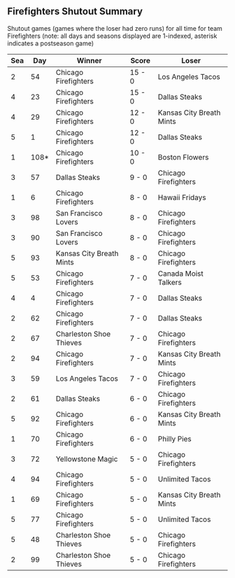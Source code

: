 ## Firefighters Shutout Summary



Shutout games (games where the loser had zero runs) for all time for team Firefighters (note: all days and seasons displayed are 1-indexed, asterisk indicates a postseason game)


| Sea | Day | Winner | Score | Loser | 
| ------ |------ |------ |------ |------ |
| 2 | 54 | Chicago Firefighters | 15 - 0 | Los Angeles Tacos | 
| 4 | 23 | Chicago Firefighters | 15 - 0 | Dallas Steaks | 
| 4 | 29 | Chicago Firefighters | 12 - 0 | Kansas City Breath Mints | 
| 5 | 1 | Chicago Firefighters | 12 - 0 | Dallas Steaks | 
| 1 | 108* | Chicago Firefighters | 10 - 0 | Boston Flowers | 
| 3 | 57 | Dallas Steaks | 9 - 0 | Chicago Firefighters | 
| 1 | 6 | Chicago Firefighters | 8 - 0 | Hawaii Fridays | 
| 3 | 98 | San Francisco Lovers | 8 - 0 | Chicago Firefighters | 
| 3 | 90 | San Francisco Lovers | 8 - 0 | Chicago Firefighters | 
| 5 | 93 | Kansas City Breath Mints | 8 - 0 | Chicago Firefighters | 
| 5 | 53 | Chicago Firefighters | 7 - 0 | Canada Moist Talkers | 
| 4 | 4 | Chicago Firefighters | 7 - 0 | Dallas Steaks | 
| 2 | 62 | Chicago Firefighters | 7 - 0 | Dallas Steaks | 
| 2 | 67 | Charleston Shoe Thieves | 7 - 0 | Chicago Firefighters | 
| 2 | 94 | Chicago Firefighters | 7 - 0 | Kansas City Breath Mints | 
| 3 | 59 | Los Angeles Tacos | 7 - 0 | Chicago Firefighters | 
| 2 | 61 | Dallas Steaks | 6 - 0 | Chicago Firefighters | 
| 5 | 92 | Chicago Firefighters | 6 - 0 | Kansas City Breath Mints | 
| 1 | 70 | Chicago Firefighters | 6 - 0 | Philly Pies | 
| 3 | 72 | Yellowstone Magic | 5 - 0 | Chicago Firefighters | 
| 4 | 94 | Chicago Firefighters | 5 - 0 | Unlimited Tacos | 
| 1 | 69 | Chicago Firefighters | 5 - 0 | Kansas City Breath Mints | 
| 5 | 77 | Chicago Firefighters | 5 - 0 | Unlimited Tacos | 
| 5 | 48 | Charleston Shoe Thieves | 5 - 0 | Chicago Firefighters | 
| 2 | 99 | Charleston Shoe Thieves | 5 - 0 | Chicago Firefighters | 


